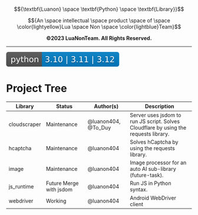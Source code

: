 $${\textbf{Luanon} \space \textbf{Python} \space \textbf{Library}}$$

$${An \space intellectual \space product \space of \space \color{lightyellow}Lua \space Non \space \color{lightblue}Team}$$

$${\textbf{©2023 LuaNonTeam. All Rights Reserved.}}$$

---

![Python](./assets/python-badge.svg)

# Project Tree

| Library      | Status                  | Author(s)           | Description                                                                          |
| ------------ | ----------------------- | ------------------- | ------------------------------------------------------------------------------------ |
| cloudscraper | Maintenance             | @luanon404, @To_Duy | Server uses jsdom to run JS script. Solves Cloudflare by using the requests library. |
| hcaptcha     | Maintenance             | @luanon404          | Solves hCaptcha by using the requests library.                                       |
| image        | Maintenance             | @luanon404          | Image processor for an auto AI sub-library (future-task).                            |
| js_runtime   | Future Merge with jsdom | @luanon404          | Run JS in Python syntax.                                                             |
| webdriver    | Working                 | @luanon404          | Android WebDriver client                                                             |
